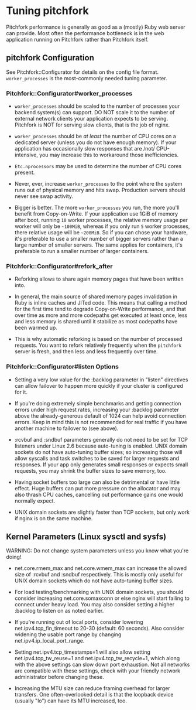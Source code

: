 # Tuning pitchfork

Pitchfork performance is generally as good as a (mostly) Ruby web server
can provide. Most often the performance bottleneck is in the web
application running on Pitchfork rather than Pitchfork itself.

## pitchfork Configuration

See Pitchfork::Configurator for details on the config file format.
`worker_processes` is the most-commonly needed tuning parameter.

### Pitchfork::Configurator#worker_processes

* `worker_processes` should be scaled to the number of processes your
  backend system(s) can support. DO NOT scale it to the number of
  external network clients your application expects to be serving.
  Pitchfork is NOT for serving slow clients, that is the job of nginx.

* `worker_processes` should be *at* *least* the number of CPU cores on
  a dedicated server (unless you do not have enough memory).
  If your application has occasionally slow responses that are /not/
  CPU-intensive, you may increase this to workaround those inefficiencies.

* `Etc.nprocessors` may be used to determine the number of CPU cores present.

* Never, ever, increase `worker_processes` to the point where the system
  runs out of physical memory and hits swap. Production servers should
  never see swap activity.

* Bigger is better. The more `worker_processes` you run, the more you'll
  benefit from Copy-on-Write. If your application use 1GiB of memory after boot,
  running `10` worker processes, the relative memory usage per worker will only be
  `~100MiB`, whereas if you only run `5` worker processes, there relative usage will be
  `~200MiB`.
  So if you can chose your hardware, it's preferable to use a smaller number
  of bigger servers rather than a large number of smaller servers.
  The same applies for containers, it's preferable to run a smaller number of larger containers.

### Pitchfork::Configurator#refork_after

* Reforking allows to share again memory pages that have been written into.

* In general, the main source of shared memory pages invalidation in Ruby
  is inline caches and JITed code. This means that calling a method for the
  first time tend to degrade Copy-on-Write performance, and that over time
  as more and more codepaths get executed at least once, less and less memory
  is shared until it stabilize as most codepaths have been warmed up.

* This is why automatic reforking is based on the number of processed requests.
  You want to refork relatively frequently when the `pitchfork` server is fresh,
  and then less and less frequently over time.

### Pitchfork::Configurator#listen Options

* Setting a very low value for the :backlog parameter in "listen"
  directives can allow failover to happen more quickly if your
  cluster is configured for it.

* If you're doing extremely simple benchmarks and getting connection
  errors under high request rates, increasing your :backlog parameter
  above the already-generous default of 1024 can help avoid connection
  errors.  Keep in mind this is not recommended for real traffic if
  you have another machine to failover to (see above).

* :rcvbuf and :sndbuf parameters generally do not need to be set for TCP
  listeners under Linux 2.6 because auto-tuning is enabled.  UNIX domain
  sockets do not have auto-tuning buffer sizes; so increasing those will
  allow syscalls and task switches to be saved for larger requests
  and responses.  If your app only generates small responses or expects
  small requests, you may shrink the buffer sizes to save memory, too.

* Having socket buffers too large can also be detrimental or have
  little effect.  Huge buffers can put more pressure on the allocator
  and may also thrash CPU caches, cancelling out performance gains
  one would normally expect.

* UNIX domain sockets are slightly faster than TCP sockets, but only
  work if nginx is on the same machine.

## Kernel Parameters (Linux sysctl and sysfs)

WARNING: Do not change system parameters unless you know what you're doing!

* net.core.rmem_max and net.core.wmem_max can increase the allowed
  size of :rcvbuf and :sndbuf respectively. This is mostly only useful
  for UNIX domain sockets which do not have auto-tuning buffer sizes.

* For load testing/benchmarking with UNIX domain sockets, you should
  consider increasing net.core.somaxconn or else nginx will start
  failing to connect under heavy load.  You may also consider setting
  a higher :backlog to listen on as noted earlier.

* If you're running out of local ports, consider lowering
  net.ipv4.tcp_fin_timeout to 20-30 (default: 60 seconds).  Also
  consider widening the usable port range by changing
  net.ipv4.ip_local_port_range.

* Setting net.ipv4.tcp_timestamps=1 will also allow setting
  net.ipv4.tcp_tw_reuse=1 and net.ipv4.tcp_tw_recycle=1, which along
  with the above settings can slow down port exhaustion.  Not all
  networks are compatible with these settings, check with your friendly
  network administrator before changing these.

* Increasing the MTU size can reduce framing overhead for larger
  transfers.  One often-overlooked detail is that the loopback
  device (usually "lo") can have its MTU increased, too.
